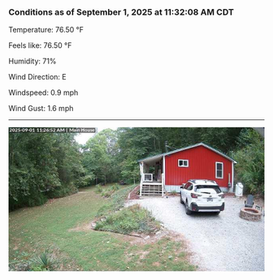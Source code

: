 ### Conditions as of September 1, 2025 at 11:32:08 AM CDT 

Temperature: 76.50 &deg;F

Feels like: 76.50 &deg;F

Humidity: 71%

Wind Direction: E

Windspeed: 0.9 mph

Wind Gust: 1.6 mph

---

<img src="./images/latest.jpeg"/>


